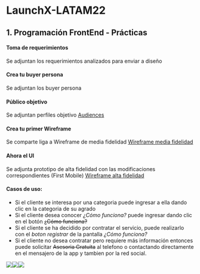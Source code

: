 # LaunchX-LATAM22
## 1. Programación FrontEnd - Prácticas
#### Toma de requerimientos
Se adjuntan los requerimientos analizados para enviar a diseño
#### Crea tu buyer persona
Se adjuntan los buyer persona
#### Público objetivo
Se adjuntan perfiles objetivo 
[Audiences](http://miro.com/app/board/uXjVPLiPems=/?share_link_id=853706416011 "Audiences")
#### Crea tu  primer Wireframe
Se comparte liga a Wireframe de media fidelidad
[Wireframe media fidelidad](http://miro.com/app/board/uXjVPKdIvo0=/?share_link_id=459291395180 "Wireframe media fidelidad")
#### Ahora el UI
Se adjunta prototipo de alta fidelidad con las modificaciones correspondientes (First Mobile)
[Wireframe alta fidelidad](http://miro.com/app/board/uXjVPMTAGXo=/?share_link_id=973296332455 "Wireframe alta fidelidad")
#### Casos de uso:
- Si el cliente se interesa por una categoria puede ingresar a ella dando clic en la categoria de su agrado
- Si el cliente desea conocer *¿Cómo funciona?* puede ingresar dando clic en el botón ~~¿Cómo funciona?~~
- Si el cliente se ha decidido por contratar el servicio, puede realizarlo con el *boton registrar* de la pantalla *¿Cómo funciona?*
- Si el cliente no desea contratar pero requiere más información entonces puede solicitar ~~Asesoria Gratuita~~ al telefono o contactando directamente en el mensajero de la app y tambien por la red social.

![](https://img.shields.io/github/followers/GonzaloAqui?style=social)![](https://img.shields.io/github/stars/GonzaloAqui/LaunchX-LATAM22?style=social)![](https://img.shields.io/github/watchers/GonzaloAqui/LaunchX-LATAM22?style=social)
